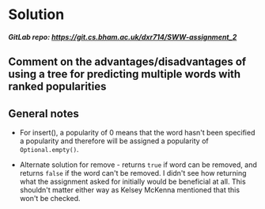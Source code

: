 # Solution
##### GitLab repo: https://git.cs.bham.ac.uk/dxr714/SWW-assignment_2

## Comment on the advantages/disadvantages of using a tree for predicting multiple words with ranked popularities



## General notes

* For insert(), a popularity of 0 means that the word hasn't been specified a popularity and therefore will be assigned a popularity of `Optional.empty()`.

* Alternate solution for remove - returns `true` if word can be removed, and returns `false` if the word can't be removed. I didn't see how returning what the assignment asked for initially would be beneficial at all. This shouldn't matter either way as Kelsey McKenna mentioned that this won't be checked.